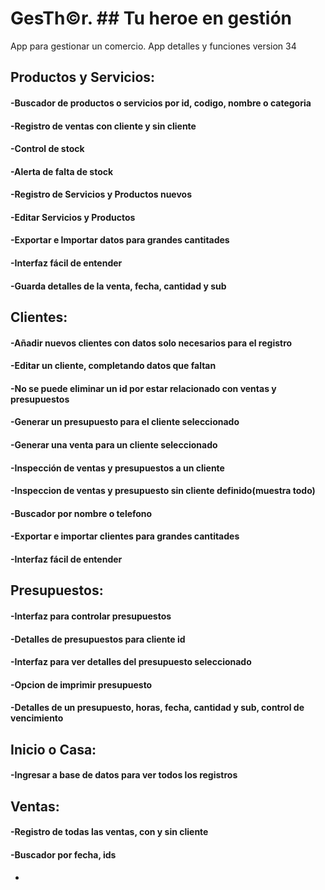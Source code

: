 # GesTh©r. ## Tu heroe en gestión

App para gestionar un comercio. 
App detalles y funciones version 34

## Productos y Servicios:
####  -Buscador de productos o servicios por id, codigo, nombre o categoria
#### -Registro de ventas con cliente y sin cliente
#### -Control de stock
#### -Alerta de falta de stock
#### -Registro de Servicios y Productos nuevos
#### -Editar Servicios y Productos
#### -Exportar e Importar datos para grandes cantitades
#### -Interfaz fácil de entender 
#### -Guarda detalles de la venta, fecha, cantidad y sub


## Clientes:
####  -Añadir nuevos clientes con datos solo necesarios para el registro
####  -Editar un cliente, completando datos que faltan
####  -No se puede eliminar un id por estar relacionado con ventas y presupuestos
####  -Generar un presupuesto para el cliente seleccionado
####  -Generar una venta para un cliente seleccionado
####  -Inspección de ventas y presupuestos a un cliente
####  -Inspeccion de ventas y presupuesto sin cliente definido(muestra todo)
####  -Buscador por nombre o telefono
####  -Exportar e importar clientes para grandes cantitades
####  -Interfaz fácil de entender

## Presupuestos:
####  -Interfaz para controlar presupuestos
####  -Detalles de presupuestos para cliente id
####  -Interfaz para ver detalles del presupuesto seleccionado
####  -Opcion de imprimir presupuesto 
####  -Detalles de un presupuesto, horas, fecha, cantidad y sub, control de vencimiento

## Inicio o Casa:
####  -Ingresar a base de datos para ver todos los registros

## Ventas:
####  -Registro de todas las ventas, con y sin cliente
####  -Buscador por fecha, ids 







-


